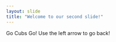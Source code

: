 ```yaml
---
layout: slide
title: "Welcome to our second slide!"
---
```

Go Cubs Go!
Use the left arrow to go back!
